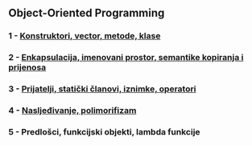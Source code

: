 
## Object-Oriented Programming 
### 1 - [Konstruktori, vector, metode, klase](https://github.com/MDBossss/tvz-cpp/tree/main/vj-01)
### 2 - [Enkapsulacija, imenovani prostor, semantike kopiranja i prijenosa](https://github.com/MDBossss/tvz-cpp/tree/main/vj-02)
### 3 - [Prijatelji, statički članovi, iznimke, operatori](https://github.com/MDBossss/tvz-cpp/tree/main/vj-03)
### 4 - [Nasljeđivanje, polimorifizam](https://github.com/MDBossss/tvz-cpp/tree/main/vj-04)
### 5 - Predlošci, funkcijski objekti, lambda funkcije
